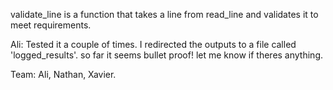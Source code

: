 validate_line is a function that takes a line from read_line and validates it to meet requirements.


Ali: Tested it a couple of times. I redirected the outputs to a file called 'logged_results'. so far it seems bullet proof! let me know if theres anything.

Team: Ali, Nathan, Xavier.
